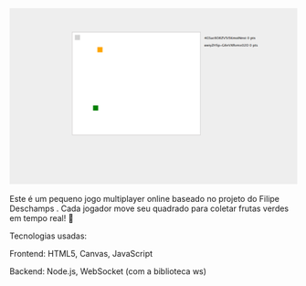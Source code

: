 ![Preview](./preview.png)

Este é um pequeno jogo multiplayer online baseado no projeto do Filipe Deschamps .
Cada jogador move seu quadrado para coletar frutas verdes em tempo real! 🍏

Tecnologias usadas:

Frontend: HTML5, Canvas, JavaScript

Backend: Node.js, WebSocket (com a biblioteca ws)
